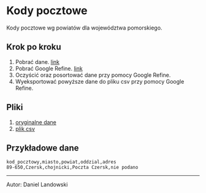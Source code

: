 # Kody pocztowe

Kody pocztowe wg powiatów dla województwa pomorskiego.

## Krok po kroku

1. Pobrać dane. [link](http://pl.wikisource.org/wiki/Lista_kod%C3%B3w_pocztowych_w_Polsce/Powiaty/Wojew%C3%B3dztwo_pomorskie)
2. Pobrać Google Refine. [link](https://code.google.com/p/google-refine/wiki/Downloads?tm=2)
3. Oczyścić oraz posortować dane przy pomocy Google Refine.
4. Wyeksportować powyższe dane do pliku csv przy pomocy Google Refine.

## Pliki

1. [oryginalne dane](/data/csv/dlandows-kody-pocztowe.txt)
2. [plik csv](/data/csv/dlandows-kody-pocztowe.csv)

## Przykładowe dane

```csv
kod_pocztowy,miasto,powiat,oddzial,adres
89-650,Czersk,chojnicki,Poczta Czersk,nie podano
```

---
Autor: Daniel Landowski

